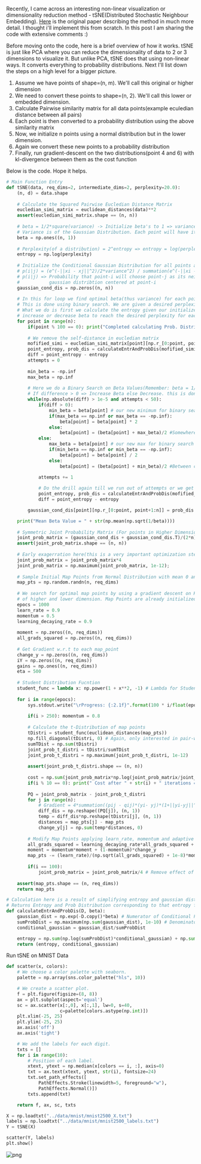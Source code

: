 Recently, I came across an interesting non-linear visualization or dimensionality reduction method - tSNE(Distributed Stochastic Neighbour Embedding). [Here](http://www.jmlr.org/papers/volume9/vandermaaten08a/vandermaaten08a.pdf) is the original paper describing the method in much more detail. I thought i'll implement this from scratch. In this post I am sharing the code with extensive comments :)

Before moving onto the code, here is a brief overview of how it works. tSNE is just like PCA where you can reduce the dimensionality of data to 2 or 3 dimensions to visualize it. But unlike PCA, tSNE does that using non-linear ways. It converts everything to probability distributions. Next I'll list down the steps on a high level for a bigger picture. <br/>
1. Assume we have points of shape=(n, m). We'll call this original or higher dimension<br/>
2. We need to convert these points to shape=(n, 2). We'll call this lower or embedded dimension.<br/>
3. Calculate Pairwise similarity matrix for all data points(example eculedian distance between all pairs)<br/>
4. Each point is then converted to a probability distribution using the above similarity matrix<br/>
5. Now, we initialize n points using a normal distribution but in the lower dimension.<br/>
6. Again we convert these new points to a probability distribution<br/>
7. Finally, run gradient-descent on the two distributions(point 4 and 6) with kl-divergence between them as the cost function <br/>

Below is the code. Hope it helps. <br/>

```python
# Main Function Entry
def tSNE(data, req_dims=2, intermediate_dims=2, perplexity=20.0):
    (n, d) = data.shape
        
    # Calculate the Squared Pairwise Eucledian Distance Matrix
    eucledian_simi_matrix = euclidean_distances(data)**2
    assert(eucledian_simi_matrix.shape == (n, n))
    
    # beta = 1/2*square(variance) -> Initialize beta's to 1 => variance = 1/sqrt(2)
    # Variance is of the Gaussian Distribution. Each point will have its own gaussian-distribution, thus n variances 
    beta = np.ones((n, 1))
    
    # Perplexity(of a distribution) = 2^entropy => entropy = log(perplexity)
    entropy = np.log(perplexity)
    
    # Initialize the Conditional Gaussian Distribution for all points as 0
    # p(i|j) = (e^(-||xi - xj||^2)/2*variance^2) / summation(e^(-||xi - xm||^2)/2*variance^2)
    # p(i|j) => Probability that point-i will choose point-j as its neighbour if points were selected from a 
    #           gaussian distribtion centered at point-i
    gaussian_cond_dis = np.zeros((n, n))
    
    # In this for loop we find optimal beta(thus variance) for each point's gaussian distribution
    # This is done using binary search. We are given a desired perplexity(and thus entropy)
    # What we do is first we calculate the entropy given our initialized beta(above) and see whether we need to
    # increase or decrease beta to reach the desired perplexity for each individual point
    for point in range(n):
        if(point % 100 == 0): print("Completed calculating Prob. Distributions of " + str(point) + " data points")
        
        # We remove the self-distance in eucledian matrix
        mofified_simi = eucledian_simi_matrix[point][np.r_[0:point, point+1:n]]
        point_entropy, prob_dis = calculateEntrAndProbDis(mofified_simi, beta[point])
        diff = point_entropy - entropy
        attempts = 0
        
        min_beta = -np.inf
        max_beta = np.inf
        
        # Here we do a Binary Search on Beta Values(Remember: beta = 1/2*sqrt(variance))
        # If difference > 0 => Increase Beta else Decrease. this is done till some predefined number of attempts
        while(np.absolute(diff) > 1e-5 and attempts < 50):
            if(diff > 0):
                min_beta = beta[point] # our new minimum for binary search
                if(max_beta == np.inf or max_beta == -np.inf):
                    beta[point] = beta[point] * 2
                else:
                    beta[point] = (beta[point] + max_beta)/2 #Somewhere between current and max
            else:
                max_beta = beta[point] # our new max for binary search
                if(min_beta == np.inf or min_beta == -np.inf):
                    beta[point] = beta[point] / 2
                else:
                    beta[point] = (beta[point] + min_beta)/2 #Between current and minimum

            attempts += 1
            
            # Do the drill again till we run out of attempts or we get a very good beta(thus variance)
            point_entropy, prob_dis = calculateEntrAndProbDis(mofified_simi, beta[point])
            diff = point_entropy - entropy

        gaussian_cond_dis[point][np.r_[0:point, point+1:n]] = prob_dis

    print("Mean Beta Value = " + str(np.mean(np.sqrt(1/beta))))
    
    # Symmetric Joint Probability Matrix (For points in Higher Dimension). Symmetric SNE
    joint_prob_matrix = (gaussian_cond_dis + gaussian_cond_dis.T)/(2*n)
    assert(joint_prob_matrix.shape == (n, n))
    
    # Early exagerration here(this is a very important optimization step)
    joint_prob_matrix = joint_prob_matrix*4
    joint_prob_matrix = np.maximum(joint_prob_matrix, 1e-12);
    
    # Sample Initial Map Points from Normal Distribution with mean 0 and variance 10^-4
    map_pts = np.random.randn(n, req_dims)
    
    # We search for optimal map points by using a gradient descent on KL Divergence between probability distributions
    # of higher and lower dimension. Map Points are already initialized as per normal function above
    epocs = 1000
    learn_rate = 0.9
    momentum = 0.5
    learning_decaying_rate = 0.9
    
    moment = np.zeros((n, req_dims))
    all_grads_squared = np.zeros((n, req_dims))
    
    # Get Gradient w.r.t to each map_point
    change_y = np.zeros((n, req_dims))
    iY = np.zeros((n, req_dims))
    gains = np.ones((n, req_dims))
    eta = 500
    
    # Student Distribution Fucntion
    student_func = lambda x: np.power(1 + x**2, -1) # Lambda for Student-t distribution
    
    for i in range(epocs):
        sys.stdout.write("\rProgress: {:2.1f}".format(100 * i/float(epocs)))
        
        if(i > 250): momentum = 0.8
            
        # Calculate the t-Distribution of map points
        tDistri = student_func(euclidean_distances(map_pts))
        np.fill_diagonal(tDistri, 0) # Again, only interested in pair-wise similarities
        sumTDist = np.sum(tDistri)
        joint_prob_t_distri = tDistri/sumTDist
        joint_prob_t_distri = np.maximum(joint_prob_t_distri, 1e-12)
        
        assert(joint_prob_t_distri.shape == (n, n))
        
        cost = np.sum(joint_prob_matrix*np.log(joint_prob_matrix/joint_prob_t_distri))
        if(i % 10 == 0): print(" Cost after " + str(i) + " iterations = " + str(cost))
        
        PQ = joint_prob_matrix - joint_prob_t_distri
        for j in range(n):
            # Gradient = 4*summation((pij - qij)*(yi- yj)*(1+||yi-yj||^2)^-1)
            diff_dis = np.reshape((PQ[j]), (n, 1))
            temp = diff_dis*np.reshape(tDistri[j], (n, 1))
            distances = map_pts[j] - map_pts
            change_y[j] = np.sum(temp*distances, 0)
            
        # Modify Map Points applying learn_rate, momentum and adaptive learning rates(Adam)
        all_grads_squared = learning_decaying_rate*all_grads_squared + (1 - learning_decaying_rate)*(change_y**2)
        moment = momentum*moment + (1-momentum)*change_y
        map_pts -= (learn_rate)/(np.sqrt(all_grads_squared) + 1e-8)*moment
        
        if(i == 100):
            joint_prob_matrix = joint_prob_matrix/4 # Remove effect of early exagerration
    
    assert(map_pts.shape == (n, req_dims))
    return map_pts

# Calculation here is a result of simplifying entropy and gaussian distribution equations
# Returns Entropy and Prob Distribution corresponding to that entropy for one point
def calculateEntrAndProbDis(D, beta):
    gaussian_dist = np.exp(-D.copy()*beta) # Numerator of Conditional Probability defined below
    sumProbDist = np.maximum(np.sum(gaussian_dist), 1e-10) # Denominator of Conditional Probability
    conditional_gaussian = gaussian_dist/sumProbDist

    entropy = np.sum(np.log(sumProbDist)*conditional_gaussian) + np.sum(conditional_gaussian*D)*beta
    return (entropy, conditional_gaussian)

```

Run tSNE on MNIST Data <br/>

```python
def scatter(x, colors):
    # We choose a color palette with seaborn.
    palette = np.array(sns.color_palette("hls", 10))

    # We create a scatter plot.
    f = plt.figure(figsize=(8, 8))
    ax = plt.subplot(aspect='equal')
    sc = ax.scatter(x[:,0], x[:,1], lw=0, s=40,
                    c=palette[colors.astype(np.int)])
    plt.xlim(-25, 25)
    plt.ylim(-25, 25)
    ax.axis('off')
    ax.axis('tight')

    # We add the labels for each digit.
    txts = []
    for i in range(10):
        # Position of each label.
        xtext, ytext = np.median(x[colors == i, :], axis=0)
        txt = ax.text(xtext, ytext, str(i), fontsize=24)
        txt.set_path_effects([
            PathEffects.Stroke(linewidth=5, foreground="w"),
            PathEffects.Normal()])
        txts.append(txt)

    return f, ax, sc, txts

X = np.loadtxt("../data/mnist/mnist2500_X.txt")
labels = np.loadtxt("../data/mnist/mnist2500_labels.txt")
Y = tSNE(X)

scatter(Y, labels)
plt.show()
```


![png](../static/tSNE/output_8_0.png)

